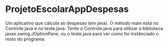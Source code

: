 # ProjetoEscolarAppDespesas
Um aplicativo que cálcula as despesas (em java).
O método main está no Controle.java e no teste.java. Tente o Controle.java para utilizar a biblioteca javax.swing.JOptionPane, ou o teste.java para ver como foi instânciado o resto do programa.
